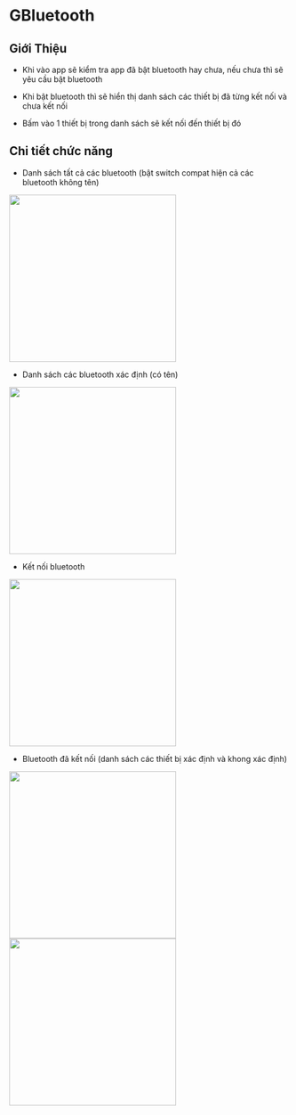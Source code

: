 # GBluetooth

## Giới Thiệu

- Khi vào app sẽ kiểm tra app đã bật bluetooth hay chưa, nếu chưa thì sẽ yêu cầu bật bluetooth

- Khi bật bluetooth thì sẽ hiển thị danh sách các thiết bị đã từng kết nối và chưa kết nối

- Bấm vào 1 thiết bị trong danh sách sẽ kết nối đến thiết bị đó

## Chi tiết chức năng

- Danh sách tất cả các bluetooth (bật switch compat hiện cả các bluetooth không tên)

<img src="https://github.com/user-attachments/assets/cc3458db-636f-4602-89fa-bdc9dfb656cd" width="300dp" />

- Danh sách các bluetooth xác định (có tên)

<img src="https://github.com/user-attachments/assets/5dc0c04e-8d5d-4860-a99c-9ed72f37494e" width="300dp" />

- Kết nối bluetooth

<img src="https://github.com/user-attachments/assets/d034d841-c983-4e8c-bf37-ef7960cfdf74" width="300dp" />

- Bluetooth đã kết nối (danh sách các thiết bị xác định và khong xác định)

<img src="https://github.com/user-attachments/assets/a7536318-fcd7-44f2-a1ec-309fcde54464" width="300dp" /> <img src="https://github.com/user-attachments/assets/e84c4734-0d49-451b-8ebb-a3310082d69a" width="300dp" />
